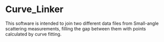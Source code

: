# Curve_Linker
This software is intended to join two different data files from Small-angle scattering measurements, filling the gap between them with points calculated by curve fitting.
